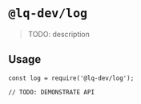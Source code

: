 # `@lq-dev/log`

> TODO: description

## Usage

```
const log = require('@lq-dev/log');

// TODO: DEMONSTRATE API
```
